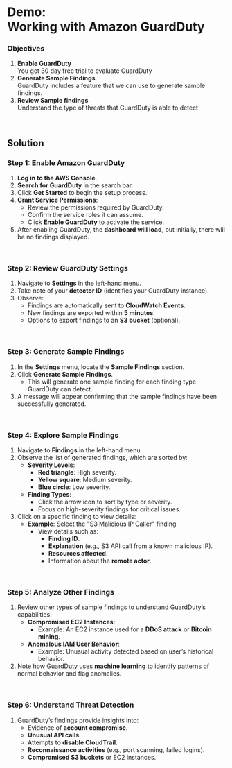 # Demo:<br>Working with Amazon GuardDuty

### Objectives
1. **Enable GuardDuty**<br>You get 30 day free trial to evaluate GuardDuty
2. **Generate Sample Findings**<br>GuardDuty includes a feature that we can use to generate sample findings.
3. **Review Sample findings**<br>Understand the type of threats that GuardDuty is able to detect

<br>

## Solution

### Step 1: Enable Amazon GuardDuty

1. **Log in to the AWS Console**.
2. **Search for GuardDuty** in the search bar.
3. Click **Get Started** to begin the setup process.
4. **Grant Service Permissions**:
   - Review the permissions required by GuardDuty.
   - Confirm the service roles it can assume.
   - Click **Enable GuardDuty** to activate the service.
5. After enabling GuardDuty, the **dashboard will load**, but initially, there will be no findings displayed.

<br>

### Step 2: Review GuardDuty Settings

1. Navigate to **Settings** in the left-hand menu.
2. Take note of your **detector ID** (identifies your GuardDuty instance).
3. Observe:
   - Findings are automatically sent to **CloudWatch Events**.
   - New findings are exported within **5 minutes**.
   - Options to export findings to an **S3 bucket** (optional).

<br>

### Step 3: Generate Sample Findings

1. In the **Settings** menu, locate the **Sample Findings** section.
2. Click **Generate Sample Findings**.
   - This will generate one sample finding for each finding type GuardDuty can detect.
3. A message will appear confirming that the sample findings have been successfully generated.

<br>

### Step 4: Explore Sample Findings

1. Navigate to **Findings** in the left-hand menu.
2. Observe the list of generated findings, which are sorted by:
   - **Severity Levels**:
     - **Red triangle**: High severity.
     - **Yellow square**: Medium severity.
     - **Blue circle**: Low severity.
   - **Finding Types**:
     - Click the arrow icon to sort by type or severity.
     - Focus on high-severity findings for critical issues.
3. Click on a specific finding to view details:
   - **Example**: Select the "S3 Malicious IP Caller" finding.
     - View details such as:
       - **Finding ID**.
       - **Explanation** (e.g., S3 API call from a known malicious IP).
       - **Resources affected**.
       - Information about the **remote actor**.

<br>

### Step 5: Analyze Other Findings

1. Review other types of sample findings to understand GuardDuty’s capabilities:
   - **Compromised EC2 Instances**:
     - Example: An EC2 instance used for a **DDoS attack** or **Bitcoin mining**.
   - **Anomalous IAM User Behavior**:
     - Example: Unusual activity detected based on user’s historical behavior.
2. Note how GuardDuty uses **machine learning** to identify patterns of normal behavior and flag anomalies.

<br>

### Step 6: Understand Threat Detection

1. GuardDuty’s findings provide insights into:
   - Evidence of **account compromise**.
   - **Unusual API calls**.
   - Attempts to **disable CloudTrail**.
   - **Reconnaissance activities** (e.g., port scanning, failed logins).
   - **Compromised S3 buckets** or EC2 instances.
